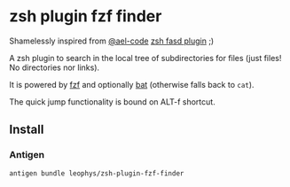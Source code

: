 # zsh plugin fzf finder

Shamelessly inspired from [@ael-code][ael] [zsh fasd plugin][0] ;)

A zsh plugin to search in the local tree of subdirectories for files (just files! No directories nor links).

It is powered by [fzf][1] and optionally [bat][2] (otherwise falls back to `cat`).

The quick jump functionality is bound on ALT-f shortcut.

## Install
### Antigen
```
antigen bundle leophys/zsh-plugin-fzf-finder
```

[ael]: https://github.com/ael-code
[0]: https://github.com/ael-code/zsh-plugin-fasd-fzf
[1]: https://github.com/junegunn/fzf
[2]: https://github.com/sharkdp/bat
